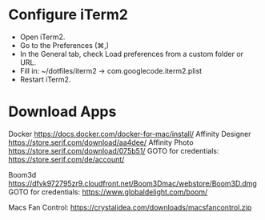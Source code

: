 # Configure iTerm2
- Open iTerm2.
- Go to the Preferences (⌘,)
- In the General tab, check Load preferences from a custom folder or URL.
- Fill in: ~/dotfiles/iterm2 -> com.googlecode.iterm2.plist
- Restart iTerm2.


# Download Apps
Docker https://docs.docker.com/docker-for-mac/install/
Affinity Designer https://store.serif.com/download/aa4dee/
Affinity Photo https://store.serif.com/download/075b51/
GOTO for credentials: https://store.serif.com/de/account/

Boom3d https://dfvk972795zr9.cloudfront.net/Boom3Dmac/webstore/Boom3D.dmg
GOTO for credentials: https://www.globaldelight.com/boom/

Macs Fan Control: https://crystalidea.com/downloads/macsfancontrol.zip